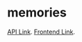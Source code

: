 # memories
[API Link](https://fitbit-backend.herokuapp.com/posts).
[Frontend Link](https://fitbit-frontend.netlify.app/).
